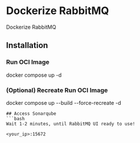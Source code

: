 # Dockerize RabbitMQ
Dockerize RabbitMQ

## Installation
### Run OCI Image
docker compose up -d

### (Optional) Recreate Run OCI Image
docker compose up --build --force-recreate -d
```
## Access Sonarqube
```bash
Wait 1-2 minutes, until RabbitMQ UI ready to use!

<your_ip>:15672
```